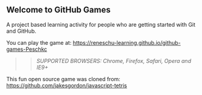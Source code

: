 ## Welcome to GitHub Games

A project based learning activity for people who are getting started with Git and GitHub.

You can play the game at: https://reneschu-learning.github.io/github-games-Peschkc

>> _*SUPPORTED BROWSERS*: Chrome, Firefox, Safari, Opera and IE9+_

This fun open source game was cloned from: https://github.com/jakesgordon/javascript-tetris

